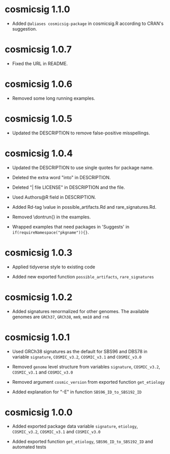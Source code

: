 # cosmicsig 1.1.0
* Added `@aliases cosmicsig-package` in cosmicsig.R according to CRAN's suggestion.

# cosmicsig 1.0.7
* Fixed the URL in README.

# cosmicsig 1.0.6
* Removed some long running examples.

# cosmicsig 1.0.5
* Updated the DESCRIPTION to remove false-positive misspellings.

# cosmicsig 1.0.4
* Updated the DESCRIPTION to use single quotes for package name.

* Deleted the extra word "into" in DESCRIPTION.

* Deleted "| file LICENSE" in DESCRIPTION and the file.

* Used Authors@R field in DESCRIPTION.

* Added Rd-tag \value in possible_artifacts.Rd and rare_signatures.Rd.

* Removed \dontrun{} in the examples.

* Wrapped examples that need packages in 'Suggests' in `if(requireNamespace("pkgname")){}`.

# cosmicsig 1.0.3
* Applied tidyverse style to existing code

* Added new exported function `possible_artifacts`, `rare_signatures`

# cosmicsig 1.0.2
* Added signatures renormalized for other genomes. The available genomes are `GRCh37`,
`GRCh38`, `mm9`, `mm10` and `rn6`

# cosmicsig 1.0.1
* Used GRCh38 signatures as the default for SBS96 and DBS78 in variable `signature`,
`COSMIC_v3.2`, `COSMIC_v3.1` and `COSMIC_v3.0`

* Removed `genome` level structure from variables `signature`,
`COSMIC_v3.2`, `COSMIC_v3.1` and `COSMIC_v3.0`

* Removed argument `cosmic_version` from exported function `get_etiology`

* Added explanation for "-E" in function `SBS96_ID_to_SBS192_ID`

# cosmicsig 1.0.0
* Added exported package data variable `signature`, `etiology`, `COSMIC_v3.2`,
`COSMIC_v3.1` and `COSMIC_v3.0`

* Added exported function `get_etiology`, `SBS96_ID_to_SBS192_ID` and automated
tests



